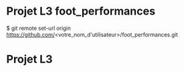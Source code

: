 
# Projet L3 foot_performances
$ git remote set-url origin https://github.com/<votre_nom_d'utilisateur>/foot_performances.git

# Projet L3

